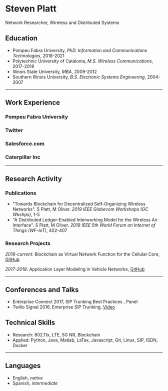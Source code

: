 # Steven Platt
Network Researcher, Wireless and Distributed Systems

## Education
* Pompeu Fabra University, *PhD. Information and Communications Technologies*, 2018-2021
* Polytechnic University of Catalonia, *M.S. Wireless Communications*, 2017-2018
* Illinois State University, *MBA*, 2009-2012
* Southern Illinois University, *B.S. Electronic Systems Engineering*, 2004-2007
---
## Work Experience
### Pompeu Fabra University

### Twitter

### Salesforce.com

### Caterpillar Inc
---
## Research Activity
### Publications
* "Towards Blockchain for Decentralized Self-Organizing Wireless Networks". S Platt, M Oliver. *2019 IEEE Globecom Workshops (GC Wkshps)*, 1-5
* "A Distributed Ledger-Enabled Interworking Model for the Wireless Air Interface". S Platt, M Oliver. *2019 IEEE 5th World Forum on Internet of Things (WF-IoT)*, 402-407

### Research Projects
*2018-current*:   Blockchain as Virtual Network Function for the Cellular Core, [GitHub]()

*2017-2018*:    Application Layer Modeling in Vehicle Networks, [GitHub]()

---
## Conferences and Talks
* Enterprise Connect 2017, SIP Trunking Best Practices , Panel
* Twilio Signal 2016, Enterprise SIP Trunking, [Video](https://www.youtube.com/watch?v=lFzqYgF2MPQ&feature=emb_logo)

## Technical Skills
* Research: 802.11x, LTE, 5G NR, Blockchain
* Applied: Python, Java, Matlab, LaTex, Javascript, Git, Linux, SIP, ISDN, Docker
---
## Languages
* English, *native*
* Spanish, *intermediate*
